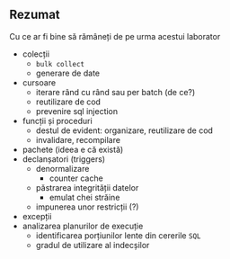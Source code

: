 ## Rezumat

Cu ce ar fi bine să rămâneți de pe urma acestui laborator
- colecții
  - `bulk collect`
  - generare de date
- cursoare
  - iterare rând cu rând sau per batch (de ce?)
  - reutilizare de cod
  - prevenire sql injection
- funcții și proceduri
  - destul de evident: organizare, reutilizare de cod
  - invalidare, recompilare
- pachete (ideea e că există)
- declanșatori (triggers)
  - denormalizare
    - counter cache
  - păstrarea integrității datelor
    - emulat chei străine
  - impunerea unor restricții (?)
- excepții
- analizarea planurilor de execuție
  - identificarea porțiunilor lente din cererile `SQL`
  - gradul de utilizare al indecșilor
